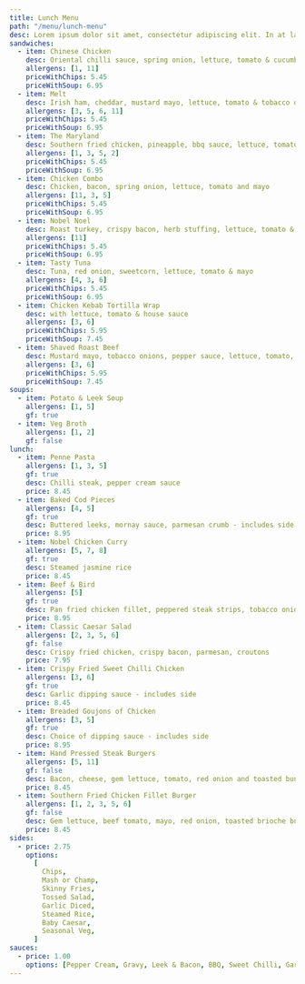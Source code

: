 ```yaml
---
title: Lunch Menu
path: "/menu/lunch-menu"
desc: Lorem ipsum dolor sit amet, consectetur adipiscing elit. In at lacus lacus. Mauris hendrerit metus ac volutpat lacinia.
sandwiches:
  - item: Chinese Chicken
    desc: Oriental chilli sauce, spring onion, lettuce, tomato & cucumber
    allergens: [1, 11]
    priceWithChips: 5.45
    priceWithSoup: 6.95
  - item: Melt
    desc: Irish ham, cheddar, mustard mayo, lettuce, tomato & tobacco onions
    allergens: [3, 5, 6, 11]
    priceWithChips: 5.45
    priceWithSoup: 6.95
  - item: The Maryland
    desc: Southern fried chicken, pineapple, bbq sauce, lettuce, tomato and cheese melt
    allergens: [1, 3, 5, 2]
    priceWithChips: 5.45
    priceWithSoup: 6.95
  - item: Chicken Combo
    desc: Chicken, bacon, spring onion, lettuce, tomato and mayo
    allergens: [11, 3, 5]
    priceWithChips: 5.45
    priceWithSoup: 6.95
  - item: Nobel Noel
    desc: Roast turkey, crispy bacon, herb stuffing, lettuce, tomato & cranberry
    allergens: [11]
    priceWithChips: 5.45
    priceWithSoup: 6.95
  - item: Tasty Tuna
    desc: Tuna, red onion, sweetcorn, lettuce, tomato & mayo
    allergens: [4, 3, 6]
    priceWithChips: 5.45
    priceWithSoup: 6.95
  - item: Chicken Kebab Tortilla Wrap
    desc: with lettuce, tomato & house sauce
    allergens: [3, 6]
    priceWithChips: 5.95
    priceWithSoup: 7.45
  - item: Shaved Roast Beef
    desc: Mustard mayo, tobacco onions, pepper sauce, lettuce, tomato, served in a rosemary and sea salt flat bread
    allergens: [3, 6]
    priceWithChips: 5.95
    priceWithSoup: 7.45
soups:
  - item: Potato & Leek Soup
    allergens: [1, 5]
    gf: true
  - item: Veg Broth
    allergens: [1, 2]
    gf: false
lunch:
  - item: Penne Pasta
    allergens: [1, 3, 5]
    gf: true
    desc: Chilli steak, pepper cream sauce
    price: 8.45
  - item: Baked Cod Pieces
    allergens: [4, 5]
    gf: true
    desc: Buttered leeks, mornay sauce, parmesan crumb - includes side
    price: 8.95
  - item: Nobel Chicken Curry
    allergens: [5, 7, 8]
    gf: true
    desc: Steamed jasmine rice
    price: 8.45
  - item: Beef & Bird
    allergens: [5]
    gf: true
    desc: Pan fried chicken fillet, peppered steak strips, tobacco onions - includes side
    price: 8.95
  - item: Classic Caesar Salad
    allergens: [2, 3, 5, 6]
    gf: false
    desc: Crispy fried chicken, crispy bacon, parmesan, croutons
    price: 7.95
  - item: Crispy Fried Sweet Chilli Chicken
    allergens: [3, 6]
    gf: true
    desc: Garlic dipping sauce - includes side
    price: 8.45
  - item: Breaded Goujons of Chicken
    allergens: [3, 5]
    gf: true
    desc: Choice of dipping sauce - includes side
    price: 8.95
  - item: Hand Pressed Steak Burgers
    allergens: [5, 11]
    gf: false
    desc: Bacon, cheese, gem lettuce, tomato, red onion and toasted bun (can be gluten free, please ask server)
    price: 8.45
  - item: Southern Fried Chicken Fillet Burger
    allergens: [1, 2, 3, 5, 6]
    gf: false
    desc: Gem lettuce, beef tomato, mayo, red onion, toasted brioche bun - includes side
    price: 8.45
sides:
  - price: 2.75
    options:
      [
        Chips,
        Mash or Champ,
        Skinny Fries,
        Tossed Salad,
        Garlic Diced,
        Steamed Rice,
        Baby Caesar,
        Seasonal Veg,
      ]
sauces:
  - price: 1.00
    options: [Pepper Cream, Gravy, Leek & Bacon, BBQ, Sweet Chilli, Garlic Mayo]
---
```

